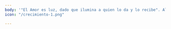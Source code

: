 ```yaml
---
body: '"El Amor es luz, dado que ilumina a quien lo da y lo recibe". Albert Einstein'
icon: "/crecimiento-1.png"

---
```

